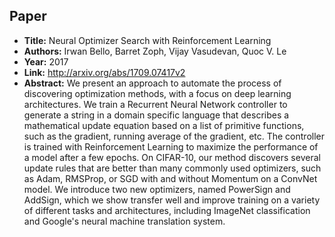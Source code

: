 ## Paper
  - **Title:** Neural Optimizer Search with Reinforcement Learning
  - **Authors:** Irwan Bello, Barret Zoph, Vijay Vasudevan, Quoc V. Le
  - **Year:** 2017
  - **Link:** http://arxiv.org/abs/1709.07417v2
  - **Abstract:** We present an approach to automate the process of discovering optimization methods, with a focus on deep learning architectures. We train a Recurrent Neural Network controller to generate a string in a domain specific language that describes a mathematical update equation based on a list of primitive functions, such as the gradient, running average of the gradient, etc. The controller is trained with Reinforcement Learning to maximize the performance of a model after a few epochs. On CIFAR-10, our method discovers several update rules that are better than many commonly used optimizers, such as Adam, RMSProp, or SGD with and without Momentum on a ConvNet model. We introduce two new optimizers, named PowerSign and AddSign, which we show transfer well and improve training on a variety of different tasks and architectures, including ImageNet classification and Google's neural machine translation system.
